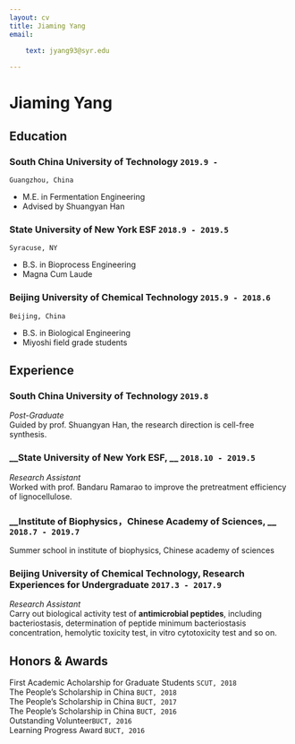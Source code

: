 ```yaml
---
layout: cv
title: Jiaming Yang
email: 
    
    text: jyang93@syr.edu

---
```

# Jiaming __Yang__

<!--
include contact information from the front matter
Supported arguments:
    - homepage: url, text
    - phone
    - email
-->


## Education

### __South China University of Technology__ `2019.9 -`
```
Guangzhou, China
```
- M.E. in Fermentation Engineering
- Advised by Shuangyan Han

### __State University of New York ESF__ `2018.9 - 2019.5`
```
Syracuse, NY
```
- B.S. in Bioprocess Engineering
- Magna Cum Laude

### __Beijing University of Chemical Technology__ `2015.9 - 2018.6`
```
Beijing, China
```
- B.S. in Biological Engineering
- Miyoshi field grade students

## Experience

### __South China University of Technology__ `2019.8 `
_Post-Graduate_<br>
Guided by prof. Shuangyan Han, the research direction is cell-free synthesis.

### __State University of New York ESF, __ `2018.10 - 2019.5`
_Research Assistant_<br>
Worked with prof. Bandaru Ramarao to improve the pretreatment efficiency of lignocellulose. 

### __Institute of Biophysics，Chinese Academy of Sciences, __ `2018.7 - 2019.7`
Summer school in institute of biophysics, Chinese academy of sciences

### __Beijing University of Chemical Technology, Research Experiences for Undergraduate__  `2017.3 - 2017.9`
_Research Assistant_<br>
Carry out biological activity test of __antimicrobial peptides__, including bacteriostasis, determination of peptide minimum bacteriostasis concentration, hemolytic toxicity test, in vitro cytotoxicity test and so on. 

## Honors & Awards
First Academic Acholarship for Graduate Students `SCUT, 2018` <br>
The People’s Scholarship in China `BUCT, 2018` <br>
The People’s Scholarship in China `BUCT, 2017` <br>
The People’s Scholarship in China `BUCT, 2016` <br>
Outstanding Volunteer`BUCT, 2016` <br>
Learning Progress Award `BUCT, 2016` <br>

<!-- ### Footer

Last updated: May 2013 -->
